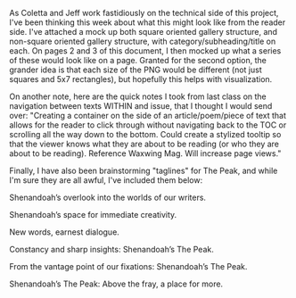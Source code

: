As Coletta and Jeff work fastidiously on the technical side of this project, I've been thinking this week about what this might look like from the reader side. I've attached a mock up both square oriented gallery structure, and non-square oriented gallery structure, with category/subheading/title on each. On pages 2 and 3 of this document, I then mocked up what a series of these would look like on a page. Granted for the second option, the grander idea is that each size of the PNG would be different (not just squares and 5x7 rectangles), but hopefully this helps with visualization. 

On another note, here are the quick notes I took from last class on the navigation between texts WITHIN and issue, that I thought I would send over: "Creating a container on the side of an article/poem/piece of text that allows for the reader to click through without navigating back to the TOC or scrolling all the way down to the bottom. Could create a stylized tooltip so that the viewer knows what they are about to be reading (or who they are about to be reading). Reference Waxwing Mag. Will increase page views."

Finally, I have also been brainstorming "taglines" for The Peak, and while I'm sure they are all awful, I've included them below:

Shenandoah’s overlook into the worlds of our writers.

Shenandoah’s space for immediate creativity.

New words, earnest dialogue.

Constancy and sharp insights: Shenandoah’s The Peak. 

From the vantage point of our fixations: Shenandoah’s The Peak.

Shenandoah’s The Peak: Above the fray, a place for more.

